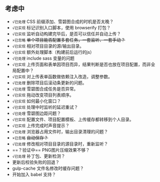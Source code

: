 ## 考虑中

* `√已处理` CSS 前缀添加、雪碧图合成的时机是否太晚？
* `√已实现` 标记识别入口脚本，使用 browserify 打包？
* `√已实现` 监听自动构建完毕后，是否可以信任并自动上传？
* `×已忽略` ~~单个项目能否配置多套任务，一套监听、一套手动？~~
* `√已实现` 相对项目目录的源/输出目录。
* `√已实现` 额外处理脚本（构建前后运行的js）
* `√已处理` include sass 变量的问题
* `√已实现` 上传页面和表单因项目而异，结果判断是否也放在项目配置，而非全局配置中？
* `√已实现` 对上传表单函数做依赖注入改造，调整参数。
* `√已处理` 删除项目后滚动条更新的问题。
* `√已处理` 雪碧图合成任务是否异常。
* `√已实现` 拖动改变项目列表顺序。
* `√已实现` 如何最小化窗口？
* `√已实现` 处理中时监听的延迟重试？
* `√已处理` 雪碧图边距问题？
* `√已实现` 配置文件、项目配置模板、上传缓存都转移到个人目录。
* `√已实现` 上传完成时声音提示？
* `√已处理` 浏览器占用文件时，输出目录清理的问题？
* `×已忽略` ~~自动保存？~~
* `√已处理` 修改相对项目目录的源目录时，重新监听？
* ==？验证中== PNG图片压缩效果不够？
* `√已处理` 补丁包、更新检测？
* 更新后校验失败的回退？
* gulp-cache 文件名修改时缓存问题？
* 开始加入 babel 支持？
